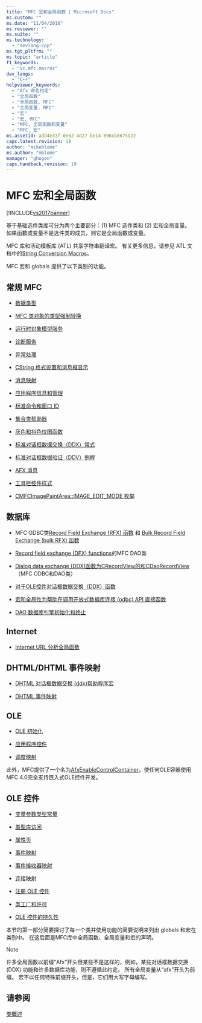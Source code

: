 ```yaml
---
title: "MFC 宏和全局函数 | Microsoft Docs"
ms.custom: ""
ms.date: "11/04/2016"
ms.reviewer: ""
ms.suite: ""
ms.technology: 
  - "devlang-cpp"
ms.tgt_pltfrm: ""
ms.topic: "article"
f1_keywords: 
  - "vc.mfc.macros"
dev_langs: 
  - "C++"
helpviewer_keywords: 
  - "Afx 命名约定"
  - "全局函数"
  - "全局函数, MFC"
  - "全局变量, MFC"
  - "宏"
  - "宏, MFC"
  - "MFC, 全局函数和变量"
  - "MFC, 宏"
ms.assetid: add4e33f-0e62-4d27-be14-896cb8675d22
caps.latest.revision: 18
author: "mikeblome"
ms.author: "mblome"
manager: "ghogen"
caps.handback.revision: 19
---
```

# MFC 宏和全局函数
[!INCLUDE[vs2017banner](../../assembler/inline/includes/vs2017banner.md)]

基于基础选件类库可分为两个主要部分：\(1\) MFC 选件类和 \(2\) 宏和全局变量。  如果函数或变量不是选件类的成员，则它是全局函数或变量。  
  
 MFC 库和活动模板库 \(ATL\) 共享字符串翻译宏。  有关更多信息，请参见 ATL 文档中的[String Conversion Macros](../../atl/reference/string-conversion-macros.md)。  
  
 MFC 宏和 globals 提供了以下类别的功能。  
  
## 常规 MFC  
  
-   [数据类型](../../mfc/reference/data-types-mfc.md)  
  
-   [MFC 类对象的类型强制转换](../../mfc/reference/type-casting-of-mfc-class-objects.md)  
  
-   [运行时对象模型服务](../../mfc/reference/run-time-object-model-services.md)  
  
-   [诊断服务](../../mfc/reference/diagnostic-services.md)  
  
-   [异常处理](../../mfc/reference/exception-processing.md)  
  
-   [CString 格式设置和消息框显示](../../mfc/reference/cstring-formatting-and-message-box-display.md)  
  
-   [消息映射](../../mfc/reference/message-map-macros-mfc.md)  
  
-   [应用程序信息和管理](../../mfc/reference/application-information-and-management.md)  
  
-   [标准命令和窗口 ID](../../mfc/reference/standard-command-and-window-ids.md)  
  
-   [集合类帮助器](../../mfc/reference/collection-class-helpers.md)  
  
-   [灰色和抖色位图函数](../../mfc/reference/gray-and-dithered-bitmap-functions.md)  
  
-   [标准对话框数据交换（DDX）常式](../../mfc/reference/standard-dialog-data-exchange-routines.md)  
  
-   [标准对话框数据验证（DDV）例程](../../mfc/reference/standard-dialog-data-validation-routines.md)  
  
-   [AFX 消息](../../mfc/reference/afx-messages.md)  
  
-   [工具栏控件样式](../../mfc/reference/toolbar-control-styles.md)  
  
-   [CMFCImagePaintArea::IMAGE\_EDIT\_MODE 枚举](../../mfc/reference/cmfcimagepaintarea-image-edit-mode-enumeration.md)  
  
## 数据库  
  
-   MFC ODBC类[Record Field Exchange \(RFX\) 函数](../../mfc/reference/record-field-exchange-functions.md) 和 [Bulk Record Field Exchange \(bulk RFX\) 函数](../../mfc/reference/record-field-exchange-functions.md)  
  
-   [Record field exchange \(DFX\) functions](../../mfc/reference/record-field-exchange-functions.md)的MFC DAO类  
  
-   [Dialog data exchange \(DDX\)函数为CRecordView的和CDaoRecordView](../../mfc/reference/dialog-data-exchange-functions-for-crecordview-and-cdaorecordview.md)（MFC ODBC和DAO类）  
  
-   [对于OLE控件对话框数据交换（DDX）函数](../../mfc/reference/dialog-data-exchange-functions-for-ole-controls.md)  
  
-   [宏和全局性为帮助在调用开放式数据库连接 \(odbc\) API 直接函数](../../mfc/reference/database-macros-and-globals.md)  
  
-   [DAO 数据库引擎初始化和终止](../../mfc/reference/dao-database-engine-initialization-and-termination.md)  
  
## Internet  
  
-   [Internet URL 分析全局函数](../../mfc/reference/internet-url-parsing-globals.md)  
  
## DHTML\/DHTML 事件映射  
  
-   [DHTML 对话框数据交换 \(ddx\)帮助程序宏](../../mfc/reference/ddx-dhtml-helper-macros.md)  
  
-   [DHTML 事件映射](../../mfc/reference/dhtml-event-maps.md)  
  
## OLE  
  
-   [OLE 初始化](../../mfc/reference/ole-initialization.md)  
  
-   [应用程序控件](../../mfc/reference/application-control.md)  
  
-   [调度映射](../../mfc/reference/dispatch-maps.md)  
  
 此外，MFC提供了一个名为[AfxEnableControlContainer](../Topic/AfxEnableControlContainer.md)，使任何OLE容器使用MFC 4.0完全支持嵌入式OLE控件开发。  
  
## OLE 控件  
  
-   [变量参数类型常量](../../mfc/reference/variant-parameter-type-constants.md)  
  
-   [类型库访问](../../mfc/reference/type-library-access.md)  
  
-   [属性页](../../mfc/reference/property-pages-mfc.md)  
  
-   [事件映射](../../mfc/reference/event-maps.md)  
  
-   [事件接收器映射](../../mfc/reference/event-sink-maps.md)  
  
-   [连接映射](../../mfc/reference/connection-maps.md)  
  
-   [注册 OLE 控件](../../mfc/reference/registering-ole-controls.md)  
  
-   [类工厂和许可](../../mfc/reference/class-factories-and-licensing.md)  
  
-   [OLE 控件的持久性](../../mfc/reference/persistence-of-ole-controls.md)  
  
 本节的第一部分简要探讨了每一个类并使用功能的简要说明来列出 globals 和宏在类别中。  在这后面是MFC库中全局函数、全局变量和宏的声明。  
  
> [!NOTE]
>  许多全局函数以前缀“Afx”开头但某些不是这样的，例如，某些对话框数据交换 \(DDX\) 功能和许多数据库功能，则不遵循此约定。  所有全局变量从“afx”开头为前缀。  宏不以任何特殊前缀开头，但是，它们用大写字母编写。  
  
## 请参阅  
 [类概述](../../mfc/class-library-overview.md)